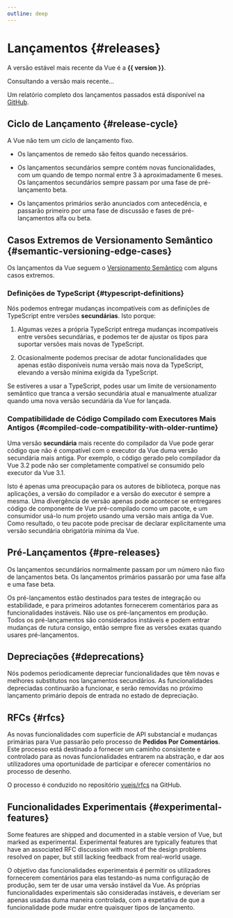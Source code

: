 ```yaml
---
outline: deep
---
```


<script setup>
import { ref, onMounted } from 'vue'

const version = ref()

onMounted(async () => {
  const res = await fetch('https://api.github.com/repos/vuejs/core/releases/latest')
  version.value = (await res.json()).name
})
</script>

# Lançamentos {#releases}

<p v-if="version">
A versão estável mais recente da Vue é a <strong>{{ version }}</strong>.
</p>
<p v-else>
Consultando a versão mais recente...
</p>

Um relatório completo dos lançamentos passados está disponível na [GitHub](https://github.com/vuejs/core/blob/main/CHANGELOG.md).

## Ciclo de Lançamento {#release-cycle}

A Vue não tem um ciclo de lançamento fixo.

- Os lançamentos de remedo são feitos quando necessários.

- Os lançamentos secundários sempre contém novas funcionalidades, com um quando de tempo normal entre 3 à aproximadamente 6 meses. Os lançamentos secundários sempre passam por uma fase de pré-lançamento beta.

- Os lançamentos primários serão anunciados com antecedência, e passarão primeiro por uma fase de discussão e fases de pré-lançamentos alfa ou beta.

## Casos Extremos de Versionamento Semântico {#semantic-versioning-edge-cases}

Os lançamentos da Vue seguem o [Versionamento Semântico](https://semver.org/) com alguns casos extremos.

### Definições de TypeScript {#typescript-definitions}

Nós podemos entregar mudanças incompatíveis com as definições de TypeScript entre versões **secundárias**. Isto porque:

1. Algumas vezes a própria TypeScript entrega mudanças incompatíveis entre versões secundárias, e podemos ter de ajustar os tipos para suportar versões mais novas de TypeScript.

2. Ocasionalmente podemos precisar de adotar funcionalidades que apenas estão disponíveis numa versão mais nova da TypeScript, elevando a versão mínima exigida da TypeScript.

Se estiveres a usar a TypeScript, podes usar um limite de versionamento semântico que tranca a versão secundária atual e manualmente atualizar quando uma nova versão secundária da Vue for lançada.

### Compatibilidade de Código Compilado com Executores Mais Antigos {#compiled-code-compatibility-with-older-runtime}

Uma versão **secundária** mais recente do compilador da Vue pode gerar código que não é compatível com o executor da Vue duma versão secundária mais antiga. Por exemplo, o código gerado pelo compilador da Vue 3.2 pode não ser completamente compatível se consumido pelo executor da Vue 3.1.

Isto é apenas uma preocupação para os autores de biblioteca, porque nas aplicações, a versão do compilador e a versão do executor é sempre a mesma. Uma divergência de versão apenas pode acontecer se entregares código de componente de Vue pré-compilado como um pacote, e um consumidor usá-lo num projeto usando uma versão mais antiga da Vue. Como resultado, o teu pacote pode precisar de declarar explicitamente uma versão secundária obrigatória mínima da Vue.

## Pré-Lançamentos {#pre-releases}

Os lançamentos secundários normalmente passam por um número não fixo de lançamentos beta. Os lançamentos primários passarão por uma fase alfa e uma fase beta.

Os pré-lançamentos estão destinados para testes de integração ou estabilidade, e para primeiros adotantes fornecerem comentários para as funcionalidades instáveis. Não use os pré-lançamentos em produção. Todos os pré-lançamentos são considerados instáveis e podem entrar mudanças de rutura consigo, então sempre fixe as versões exatas quando usares pré-lançamentos.

## Depreciações {#deprecations}

Nós podemos periodicamente depreciar funcionalidades que têm novas e melhores substitutos nos lançamentos secundários. As funcionalidades depreciadas continuarão a funcionar, e serão removidas no próximo lançamento primário depois de entrada no estado de depreciação.

## RFCs {#rfcs}

As novas funcionalidades com superfície de API substancial e mudanças primárias para Vue passarão pelo processo de **Pedidos Por Comentários**. Este processo está destinado a fornecer um caminho consistente e controlado para as novas funcionalidades entrarem na abstração, e dar aos utilizadores uma oportunidade de participar e oferecer comentários no processo de desenho.

O processo é conduzido no repositório [vuejs/rfcs](https://github.com/vuejs/rfcs) na GitHub.

## Funcionalidades Experimentais {#experimental-features}

Some features are shipped and documented in a stable version of Vue, but marked as experimental. Experimental features are typically features that have an associated RFC discussion with most of the design problems resolved on paper, but still lacking feedback from real-world usage.

O objetivo das funcionalidades experimentais é permitir os utilizadores fornecerem comentários para elas testando-as numa configuração de produção, sem ter de usar uma versão instável da Vue. As próprias funcionalidades experimentais são consideradas instáveis, e deveriam ser apenas usadas duma maneira controlada, com a expetativa de que a funcionalidade pode mudar entre quaisquer tipos de lançamento.
